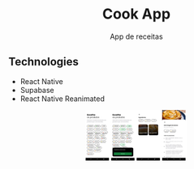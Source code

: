 

# <div align="center">
  <h1 align="center">Cook App</h1>
</div>
<p align="center">
      App de receitas
    <br />
 </p>


## Technologies

- React Native
- Supabase
- React Native Reanimated

 
 
<div align="center">
  <a href="#">
      <img src="https://github.com/carloscazelattojr/cook-app/blob/main/assets/print-app.png" width="200" alt="preview" />
      
  </a>
</div>